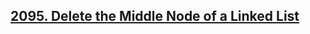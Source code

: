 ## [2095. Delete the Middle Node of a Linked List](https://leetcode.com/problems/delete-the-middle-node-of-a-linked-list)

